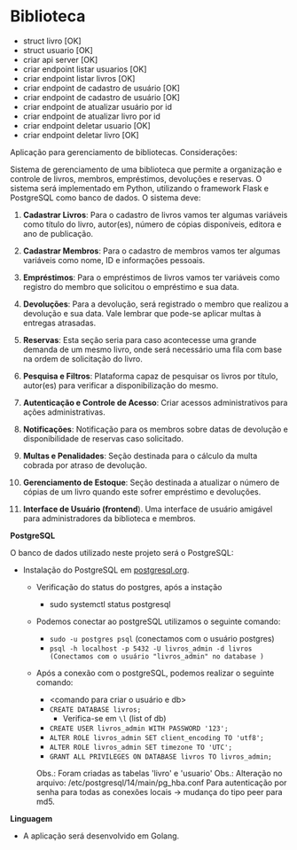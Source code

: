 # Biblioteca
- struct livro [OK]
- struct usuario [OK]
- criar api server [OK]
- criar endpoint listar usuarios [OK]
- criar endpoint listar livros [OK]
- criar endpoint de cadastro de usuário [OK]
- criar endpoint de cadastro de usuário [OK]
- criar endpoint de atualizar usuário por id
- criar endpoint de atualizar livro por id
- criar endpoint deletar usuario [OK]
- criar endpoint deletar livro [OK]

Aplicação para gerenciamento de bibliotecas. Considerações:

Sistema de gerenciamento de uma biblioteca que permite a organização e controle de livros, membros, empréstimos, devoluções e reservas. O sistema será implementado em Python, utilizando o framework Flask e PostgreSQL como banco de dados. O sistema deve:

1. **Cadastrar Livros**:
    Para o cadastro de livros vamos ter algumas variáveis como título do livro, autor(es), número de cópias disponíveis, editora e ano de publicação.

2. **Cadastrar Membros**:
    Para o cadastro de membros vamos ter algumas variáveis como nome, ID e informações pessoais.
   
3. **Empréstimos**:
    Para o empréstimos de livros vamos ter variáveis como registro do membro que solicitou o empréstimo e sua data.

4. **Devoluções**:
    Para a devolução, será registrado o membro que realizou a devolução e sua data. Vale lembrar que pode-se aplicar multas à entregas atrasadas.

5. **Reservas**:
    Esta seção seria para caso acontecesse uma grande demanda de um mesmo livro, onde será necessário uma fila com base na ordem de solicitação do livro.

6. **Pesquisa e Filtros**:
    Plataforma capaz de pesquisar os livros por título, autor(es) para verificar a disponibilização do mesmo.

7. **Autenticação e Controle de Acesso**:
    Criar acessos administrativos para ações administrativas.

8. **Notificações**:
    Notificação para os membros sobre datas de devolução e disponibilidade de reservas caso solicitado.

9. **Multas e Penalidades**:
    Seção destinada para o cálculo da multa cobrada por atraso de devolução.

10. **Gerenciamento de Estoque**:
    Seção destinada a atualizar o número de cópias de um livro quando este sofrer empréstimo e devoluções.

11. **Interface de Usuário (frontend**).
    Uma interface de usuário amigável para administradores da biblioteca e membros.

**PostgreSQL**

O banco de dados utilizado neste projeto será o PostgreSQL:

- Instalação do PostgreSQL em [postgresql.org](https://www.postgresql.org/).
    - Verificação do status do postgres, após a instação
        - sudo systemctl status postgresql

    - Podemos conectar ao postgreSQL utilizamos o seguinte comando:
        - `sudo -u postgres psql` (conectamos com o usuário postgres)
        - `psql -h localhost -p 5432 -U livros_admin -d livros (Conectamos com o usuário "livros_admin" no database )`


    - Após a conexão com o postgreSQL, podemos realizar o seguinte comando:
        - <comando para criar o usuário e db>
        - `CREATE DATABASE livros;` 
            - Verifica-se em `\l` (list of db)
        - `CREATE USER livros_admin WITH PASSWORD '123';`
        - `ALTER ROLE livros_admin SET client_encoding TO 'utf8';`
        - `ALTER ROLE livros_admin SET timezone TO 'UTC';`
        - `GRANT ALL PRIVILEGES ON DATABASE livros TO livros_admin;`
        
        Obs.: Foram criadas as tabelas 'livro' e 'usuario'
        Obs.: Alteração no arquivo: /etc/postgresql/14/main/pg_hba.conf
        Para autenticação por senha para todas as conexões locais   -> mudança do tipo peer para md5.

**Linguagem**

- A aplicação será desenvolvido em Golang.
